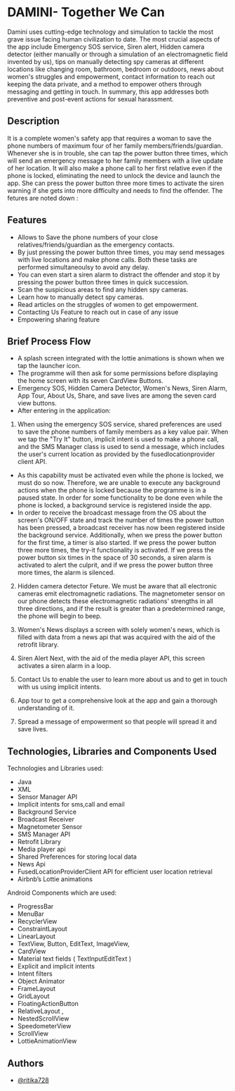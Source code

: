 # DAMINI- Together We Can

Damini uses cutting-edge technology and simulation to tackle the most grave issue facing human civilization to date. The most crucial aspects of the app include Emergency SOS service,  Siren alert, Hidden camera detector (either manually or through a simulation of an electromagnetic field invented by us), tips on manually detecting spy cameras at different locations like changing room, bathroom, bedroom or outdoors,  news about women's struggles and empowerment, contact information to reach out keeping the data private, and a method to empower others through messaging and getting in touch. In summary, this app addresses both preventive and post-event actions for sexual harassment.


       
## Description
It is a complete women's safety app that requires a woman to save the phone numbers of maximum four of her family members/friends/guardian. Whenever she is in trouble, she can tap the power button three times, which will send an emergency message to her family members with a live update of her location. It will also make a phone call to her first relative even if the phone is locked, eliminating the need to unlock the device and launch the app. She can press the power button three more times to activate the siren warning if she gets into more difficulty and needs to find the offender. The fetures are noted down :

## Features

- Allows to Save the phone numbers of your close relatives/friends/guardian as the emergency contacts.
- By just pressing the power button three times, you may send messages with live locations and make phone calls. Both these tasks are performed simultaneoulsy to avoid any delay.  
- You can even start a siren alarm to distract the offender and stop it by pressing the power button three times in quick succession.
- Scan the suspicious areas to find any hidden spy cameras. 
- Learn how to manually detect spy cameras.
- Read articles on the struggles of women to get empowerment. 
- Contacting Us Feature to reach out in case of any issue
- Empowering sharing feature

## Brief Process Flow 

- A splash screen integrated with the lottie animations is shown when we tap the launcher icon.
- The programme will then ask for some permissions before displaying the home screen with its seven CardView Buttons.
- Emergency SOS, Hidden Camera Detector, Women's News, Siren Alarm, App Tour, About Us, Share, and save lives are among the seven card view buttons.
- After entering in the application:

1. When using the emergency SOS service, shared preferences are used to save the phone numbers of family members as a key value pair. When we tap the "Try It" button, implicit intent is used to make a phone call, and the SMS Manager class is used to send a message, which includes the user's current location as provided by the fusedlocationprovider client API.

- As this capability must be activated even while the phone is locked, we must do so now. Therefore, we are unable to execute any background actions when the phone is locked because the programme is in a paused state. In order for some functionality to be done even while the phone is locked, a background service is registered inside the app.
- In order to receive the broadcast message from the OS about the screen's ON/OFF state and track the number of times the power button has been pressed, a broadcast receiver has now been registered inside the background service.
Additionally, when we press the power button for the first time, a timer is also started. If we press the power button three more times, the try-it functionality is activated. If we press the power button six times in the space of 30 seconds, a siren alarm is activated to alert the culprit, and if we press the power button three more times, the alarm is silenced.

2. Hidden camera detector Feture. We must be aware that all electronic cameras emit electromagnetic radiations. The magnetometer sensor on our phone detects these electromagnetic radiations' strengths in all three directions, and if the result is greater than a predetermined range, the phone will begin to beep.

3. Women's News displays a screen with solely women's news, which is filled with data from a news api that was acquired with the aid of the retrofit library.

4. Siren Alert Next, with the aid of the media player API, this screen activates a siren alarm in a loop.

5. Contact Us to enable the user to learn more about us and to get in touch with us using implicit intents.

6. App tour to get a comprehensive look at the app and gain a thorough understanding of it.

7. Spread a message of empowerment so that people will spread it and save lives.

## Technologies, Libraries and Components Used
Technologies and Libraries used:
- Java 
- XML
- Sensor Manager API
- Implicit intents for sms,call and email
- Background Service 
- Broadcast Receiver
- Magnetometer Sensor
- SMS Manager API
- Retrofit Library
- Media player api 
- Shared Preferences for storing local data
- News Api 
- FusedLocationProviderClient API for efficient user location retrieval
- Airbnb’s Lottie animations 


Android Components which are used:
- ProgressBar 
- MenuBar
- RecyclerView
- ConstraintLayout 
- LinearLayout 
- TextView, Button, EditText, ImageView, 
- CardView 
- Material text fields ( TextInputEditText ) 
- Explicit and implicit intents 
- Intent filters 
- Object Animator
- FrameLayout 
- GridLayout 
- FloatingActionButton 
- RelativeLayout , 
- NestedScrollView 
- SpeedometerView
- ScrollView 
- LottieAnimationView



## Authors

- [@ritika728](https://github.com/ritika728)

